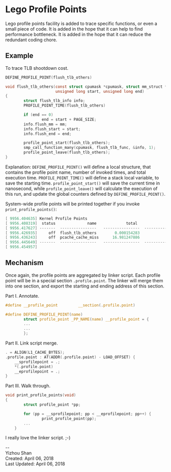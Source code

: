 # Lego Profile Points

Lego profile points facility is added to trace specific functions, or even a small piece of code. It is added in the hope that it can help to find performance bottleneck. It is added in the hope that it can reduce the redundant coding chore.

## Example

To trace TLB shootdown cost.
```c hl_lines="1 7 15 17"
DEFINE_PROFILE_POINT(flush_tlb_others)

void flush_tlb_others(const struct cpumask *cpumask, struct mm_struct *mm,
                      unsigned long start, unsigned long end)
{       
        struct flush_tlb_info info;
        PROFILE_POINT_TIME(flush_tlb_others)

        if (end == 0)
                end = start + PAGE_SIZE;
        info.flush_mm = mm;
        info.flush_start = start;
        info.flush_end = end;

        profile_point_start(flush_tlb_others);
        smp_call_function_many(cpumask, flush_tlb_func, &info, 1);
        profile_point_leave(flush_tlb_others);
}
```

Explanation: `DEFINE_PROFILE_POINT()` will define a local structure, that contains the profile point name, number of invoked times, and total execution time. `PROFILE_POINT_TIME()` will define a stack local variable, to save the starting time. `profile_point_start()` will save the current time in nanosecond, while `profile_point_leave()` will calculate the execution of this run, and update the global counters defined by `DEFINE_PROFILE_POINT()`.

System-wide profile points will be printed together if you invoke `print_profile_points()`:
```c
[ 9956.404635] Kernel Profile Points
[ 9956.408319]  status              name             total                nr            avg.ns
[ 9956.417627] -------  ----------------   ----------------  ----------------  ----------------
[ 9956.426935]     off  flush_tlb_others        0.000154283                56              2756
[ 9956.436243]     off  pcache_cache_miss      16.981247886            274698             61818
[ 9956.445649] -------  ----------------   ----------------  ----------------  ----------------
[ 9956.454957]
```

## Mechanism
Once again, the profile points are aggregated by linker script. Each profile point will be in a special section `.profile.point`. The linker will merge them into one section, and export the starting and ending address of this section.

Part I. Annotate.
```c
#define __profile_point         __section(.profile.point)

#define DEFINE_PROFILE_POINT(name)                                                      \
        struct profile_point _PP_NAME(name) __profile_point = {
		...
		...
        };

```

Part II. Link script merge.
```c
. = ALIGN(L1_CACHE_BYTES);
.profile.point : AT(ADDR(.profile.point) - LOAD_OFFSET) {
	__sprofilepoint = .;
	*(.profile.point)
	__eprofilepoint = .;
}
```

Part III. Walk through.
```c
void print_profile_points(void)
{
        struct profile_point *pp;

        for (pp = __sprofilepoint; pp < __eprofilepoint; pp++) {
                print_profile_point(pp);
		...
	}  
```

I really love the linker script. ;-)

--  
Yizhou Shan  
Created: April 06, 2018  
Last Updated: April 06, 2018
